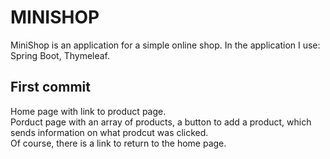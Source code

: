 # MINISHOP
MiniShop is an application for a simple online shop. In the application I use: Spring Boot, Thymeleaf.
## First commit
Home page with link to product page.<br>
Porduct page with an array of products, a button to add a product, which sends information on what prodcut was clicked.<br>
Of course, there is a link to return to the home page.